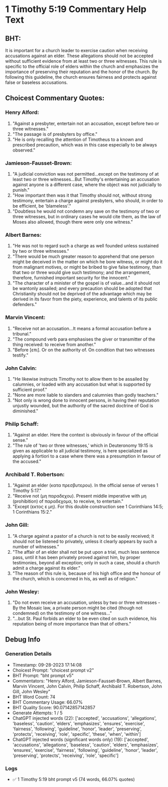 # 1 Timothy 5:19 Commentary Help Text

## BHT:
It is important for a church leader to exercise caution when receiving accusations against an elder. These allegations should not be accepted without sufficient evidence from at least two or three witnesses. This rule is specific to the official role of elders within the church and emphasizes the importance of preserving their reputation and the honor of the church. By following this guideline, the church ensures fairness and protects against false or baseless accusations.

## Choicest Commentary Quotes:
### Henry Alford:
1. "Against a presbyter, entertain not an accusation, except before two or three witnesses."
2. "The passage is of presbyters by office."
3. "He is only recalling the attention of Timotheus to a known and prescribed precaution, which was in this case especially to be always observed."

### Jamieson-Fausset-Brown:
1. "A judicial conviction was not permitted...except on the testimony of at least two or three witnesses...But Timothy's entertaining an accusation against anyone is a different case, where the object was not judicially to punish." 
2. "How important then was it that Timothy should not, without strong testimony, entertain a charge against presbyters, who should, in order to be efficient, be 'blameless'." 
3. "Doubtless he would not condemn any save on the testimony of two or three witnesses, but in ordinary cases he would cite them, as the law of Moses also allowed, though there were only one witness."

### Albert Barnes:
1. "He was not to regard such a charge as well founded unless sustained by two or three witnesses."
2. "There would be much greater reason to apprehend that one person might be deceived in the matter on which he bore witness, or might do it from malignant motives, or might be bribed to give false testimony, than that two or three would give such testimony; and the arrangement, therefore, furnished important security for the innocent."
3. "The character of a minister of the gospel is of value...and it should not be wantonly assailed; and every precaution should be adopted that Christianity should not be deprived of the advantage which may be derived in its favor from the piety, experience, and talents of its public defenders."

### Marvin Vincent:
1. "Receive not an accusation...It means a formal accusation before a tribunal." 
2. "The compound verb para emphasises the giver or transmitter of the thing received: to receive from another." 
3. "Before [επι]. Or on the authority of. On condition that two witnesses testify."

### John Calvin:
1. "He likewise instructs Timothy not to allow them to be assailed by calumnies, or loaded with any accusation but what is supported by sufficient proof."
2. "None are more liable to slanders and calumnies than godly teachers."
3. "Not only is wrong done to innocent persons, in having their reputation unjustly wounded, but the authority of the sacred doctrine of God is diminished."

### Philip Schaff:
1. "Against an elder. Here the context is obviously in favour of the official sense." 
2. "The rule of 'two or three witnesses,' which in Deuteronomy 19:15 is given as applicable to all judicial testimony, is here specialized as applying à fortiori to a case where there was a presumption in favour of the accused."

### Archibald T. Robertson:
1. "Against an elder (κατα πρεσβυτερου). In the official sense of verses 1 Timothy 5:17."
2. "Receive not (μη παραδεχου). Present middle imperative with μη (prohibition) of παραδεχομα, to receive, to entertain."
3. "Except (εκτος ε μη). For this double construction see 1 Corinthians 14:5; 1 Corinthians 15:2."

### John Gill:
1. "A charge against a pastor of a church is not to be easily received; it should not be listened to privately, unless it clearly appears by such a number of witnesses."
2. "The affair of an elder shall not be put upon a trial, much less sentence pass, until it has been privately proved against him, by proper testimonies, beyond all exception; only in such a case, should a church admit a charge against its elder."
3. "The reason of this rule is, because of his high office and the honour of the church, which is concerned in his, as well as of religion."

### John Wesley:
1. "Do not even receive an accusation, unless by two or three witnesses - By the Mosaic law, a private person might be cited (though not condemned) on the testimony of one witness..."
2. "...but St. Paul forbids an elder to be even cited on such evidence, his reputation being of more importance than that of others."


## Debug Info
### Generation Details
- Timestamp: 09-28-2023 17:14:08
- Choicest Prompt: "choicest prompt v2"
- BHT Prompt: "bht prompt v5"
- Commentators: "Henry Alford, Jamieson-Fausset-Brown, Albert Barnes, Marvin Vincent, John Calvin, Philip Schaff, Archibald T. Robertson, John Gill, John Wesley"
- BHT Word Count: 74
- BHT Commentary Usage: 66.07%
- BHT Quality Score: 90.07142857142857
- Generate Attempts: 1 / 5
- ChatGPT injected words (22):
	['accepted', 'accusations', 'allegations', 'baseless', 'caution', 'elders', 'emphasizes', 'ensures', 'exercise', 'fairness', 'following', 'guideline', 'honor', 'leader', 'preserving', 'protects', 'receiving', 'role', 'specific', 'these', 'when', 'within']
- ChatGPT injected words (significant words only) (19):
	['accepted', 'accusations', 'allegations', 'baseless', 'caution', 'elders', 'emphasizes', 'ensures', 'exercise', 'fairness', 'following', 'guideline', 'honor', 'leader', 'preserving', 'protects', 'receiving', 'role', 'specific']

### Logs
- ✅ 1 Timothy 5:19 bht prompt v5 (74 words, 66.07% quotes)
